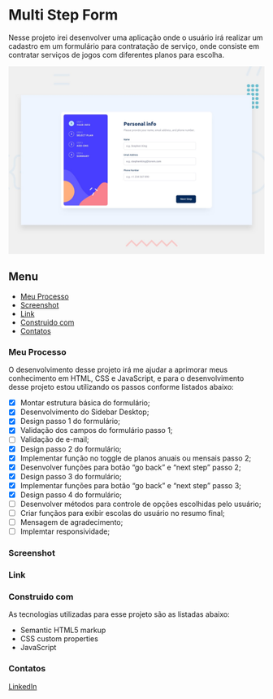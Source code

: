 # Multi Step Form

Nesse projeto irei desenvolver uma aplicação onde o usuário irá realizar um cadastro em um formulário para contratação de serviço, onde consiste em contratar serviços de jogos com diferentes planos para escolha.

![Imagem preview do projeto](./design/desktop-preview.jpg)

## Menu

- [Meu Processo](#meu-peocesso)
- [Screenshot](#screenshot)
- [Link](#link)
- [Construido com](#construido-com)
- [Contatos](#contatos)

### Meu Processo

O desenvolvimento desse projeto irá me ajudar a aprimorar meus conhecimento em HTML, CSS e JavaScript, e para o desenvolvimento desse projeto estou utilizando os passos conforme listados abaixo:

- [X] Montar estrutura básica do formulário;
- [X] Desenvolvimento do Sidebar Desktop;
- [X] Design passo 1 do formulário;
- [X] Validação dos campos do formulário passo 1;
- [ ] Validação de e-mail;
- [X] Design passo 2 do formulário;
- [X] Implementar função no toggle de planos anuais ou mensais passo 2;
- [X] Desenvolver funções para botão “go back” e “next step” passo 2;
- [X] Design passo 3 do formulário;
- [X] Implementar funções para botão “go back” e “next step” passo 3;
- [X] Design passo 4 do formulário;
- [ ] Desenvolver métodos para controle de opções escolhidas pelo usuário;
- [ ] Criar funçãos para exibir escolas do usuário no resumo final;
- [ ] Mensagem de agradecimento;
- [ ] Implemtar responsividade;

### Screenshot

<!--Abaixo estou deixando um screenshot do design final do projeto conforme desenvolvi:-->

<!--![Imagem do meu resultado do projeto](./design/my-solution.jpg)-->

### Link

<!--Estou deixando abaixo o link com o deploy do projeto para visualização direto no navegador:-->

<!--    - Para acessar o App clique [aqui](https://calculator-app-main-lake.vercel.app/)-->

### Construido com

As tecnologias utilizadas para esse projeto são as listadas abaixo:

- Semantic HTML5 markup
- CSS custom properties
- JavaScript

### Contatos

[LinkedIn](https://www.linkedin.com/in/lucas-boarini)